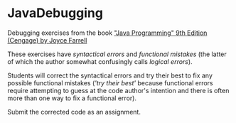 # JavaDebugging

Debugging exercises from the book ["Java Programming" 9th Edition (Cengage) by Joyce Farrell ](https://www.cengage.com/c/java-programming-9e-farrell/9781337397070)


These exercises have *syntactical errors* and *functional mistakes* (the latter of which the author somewhat confusingly calls *logical errors*). 

Students will correct the syntactical errors and try their best to fix any possible functional mistakes (*'try their best'* because functional errors require attempting to guess at the code author's intention and there is often more than one way to fix a functional error). 

Submit the corrected code as an assignment.
